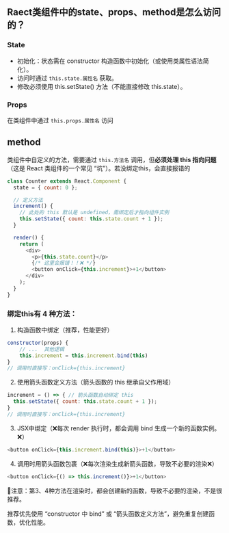 ## Raect类组件中的state、props、method是怎么访问的？
### State
* 初始化：状态需在 constructor 构造函数中初始化（或使用类属性语法简化）。
* 访问时通过 ```this.state.属性名``` 获取。
* 修改必须使用 this.setState() 方法（不能直接修改 this.state）。

### Props
在类组件中通过 ```this.props.属性名``` 访问

## method
类组件中自定义的方法，需要通过 ```this.方法名``` 调用，但**必须处理 this 指向问题**（这是 React 类组件的一个常见 “坑”）。若没绑定this，会直接报错的
```js
class Counter extends React.Component {
  state = { count: 0 };

  // 定义方法
  increment() {
    // 此处的 this 默认是 undefined，需绑定后才指向组件实例
    this.setState({ count: this.state.count + 1 });
  }

  render() {
    return (
      <div>
        <p>{this.state.count}</p>
        {/* 这里会报错！！❌ */}
        <button onClick={this.increment}>+1</button>
      </div>
    );
  }
}
```

### 绑定this有 4 种方法：
1. 构造函数中绑定（推荐，性能更好）
```js
constructor(props) {
    // ...  其他逻辑   
    this.increment = this.increment.bind(this)
}
// 调用时直接写：onClick={this.increment}
```

2. 使用箭头函数定义方法（箭头函数的 this 继承自父作用域）
```js
increment = () => { // 箭头函数自动绑定 this
  this.setState({ count: this.state.count + 1 });
}
// 调用时直接写：onClick={this.increment}
```

3. JSX中绑定（❌每次 render 执行时，都会调用 bind 生成一个新的函数实例。❌）
```js
<button onClick={this.increment.bind(this)}>+1</button>
```

4. 调用时用箭头函数包裹（❌每次渲染生成新箭头函数，导致不必要的渲染❌）
```js
<button onClick={() => this.increment()}>+1</button>
```

📢注意：第3、4种方法在渲染时，都会创建新的函数，导致不必要的渲染，不是很推荐。

推荐优先使用 “constructor 中 bind” 或 “箭头函数定义方法”，避免重复创建函数，优化性能。
